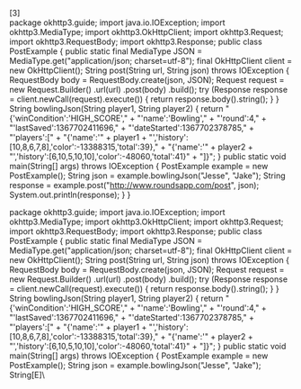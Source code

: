 \[3]\
package okhttp3.guide; import java.io.IOException; import okhttp3.MediaType; import okhttp3.OkHttpClient; import okhttp3.Request; import okhttp3.RequestBody; import okhttp3.Response; public class PostExample { public static final MediaType JSON = MediaType.get("application/json; charset=utf-8"); final OkHttpClient client = new OkHttpClient(); String post(String url, String json) throws IOException { RequestBody body = RequestBody.create(json, JSON); Request request = new Request.Builder() .url(url) .post(body) .build(); try (Response response = client.newCall(request).execute()) { return response.body().string(); } } String bowlingJson(String player1, String player2) { return "{'winCondition':'HIGH_SCORE'," + "'name':'Bowling'," + "'round':4," + "'lastSaved':1367702411696," + "'dateStarted':1367702378785," + "'players':[" + "{'name':'" + player1 + "','history':[10,8,6,7,8],'color':-13388315,'total':39}," + "{'name':'" + player2 + "','history':[6,10,5,10,10],'color':-48060,'total':41}" + "]}"; } public static void main(String[] args) throws IOException { PostExample example = new PostExample(); String json = example.bowlingJson("Jesse", "Jake"); String response = example.post("http://www.roundsapp.com/post", json); System.out.println(response); } }

package okhttp3.guide; import java.io.IOException; import okhttp3.MediaType; import okhttp3.OkHttpClient; import okhttp3.Request; import okhttp3.RequestBody; import okhttp3.Response; public class PostExample { public static final MediaType JSON = MediaType.get("application/json; charset=utf-8"); final OkHttpClient client = new OkHttpClient(); String post(String url, String json) throws IOException { RequestBody body = RequestBody.create(json, JSON); Request request = new Request.Builder() .url(url) .post(body) .build(); try (Response response = client.newCall(request).execute()) { return response.body().string(); } } String bowlingJson(String player1, String player2) { return "{'winCondition':'HIGH_SCORE'," + "'name':'Bowling'," + "'round':4," + "'lastSaved':1367702411696," + "'dateStarted':1367702378785," + "'players':[" + "{'name':'" + player1 + "','history':[10,8,6,7,8],'color':-13388315,'total':39}," + "{'name':'" + player2 + "','history':[6,10,5,10,10],'color':-48060,'total':41}" + "]}"; } public static void main(String[] args) throws IOException { PostExample example = new PostExample(); String json = example.bowlingJson("Jesse", "Jake"); String\[E]\

